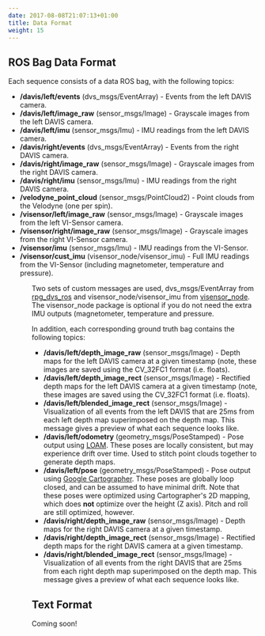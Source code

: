```yaml
---
date: 2017-08-08T21:07:13+01:00
title: Data Format
weight: 15
---
```

## ROS Bag Data Format
Each sequence consists of a data ROS bag, with the following topics:
<ul>
<li><b>/davis/left/events</b> (dvs_msgs/EventArray) - Events from the left DAVIS camera.</li>
<li><b>/davis/left/image_raw</b> (sensor_msgs/Image) - Grayscale images from the left DAVIS camera.</li>
<li><b>/davis/left/imu</b> (sensor_msgs/Imu) - IMU readings from the left DAVIS camera.</li>
<li><b>/davis/right/events</b> (dvs_msgs/EventArray) - Events from the right DAVIS camera.</li>
<li><b>/davis/right/image_raw</b> (sensor_msgs/Image) - Grayscale images from the right DAVIS camera.</li>
<li><b>/davis/right/imu</b> (sensor_msgs/Imu) - IMU readings from the right DAVIS camera.</li>
<li><b>/velodyne_point_cloud</b> (sensor_msgs/PointCloud2) - Point clouds from the Velodyne (one per spin).</li>
<li><b>/visensor/left/image_raw</b> (sensor_msgs/Image) - Grayscale images from the left VI-Sensor camera.</li>
<li><b>/visensor/right/image_raw</b> (sensor_msgs/Image) - Grayscale images from the right VI-Sensor camera.</li>
<li><b>/visensor/imu</b> (sensor_msgs/Imu) - IMU readings from the VI-Sensor.</li>
<li><b>/visensor/cust_imu</b> (visensor_node/visensor_imu) - Full IMU readings from the VI-Sensor (including magnetometer, temperature and pressure).</li>
<ul>

Two sets of custom messages are used, dvs_msgs/EventArray from <a href="https://github.com/uzh-rpg/rpg_dvs_ros">rpg_dvs_ros</a> and visensor_node/visensor_imu from <a href="https://github.com/ethz-asl/visensor_node">visensor_node</a>. The visensor_node package is optional if you do not need the extra IMU outputs (magnetometer, temperature and pressure.

In addition, each corresponding ground truth bag contains the following topics:
<ul>
<li><b>/davis/left/depth_image_raw</b> (sensor_msgs/Image) - Depth maps for the left DAVIS camera at a given timestamp (note, these images are saved using the CV_32FC1 format (i.e. floats).</li>
<li><b>/davis/left/depth_image_rect</b> (sensor_msgs/Image) - Rectified depth maps for the left DAVIS camera at a given timestamp (note, these images are saved using the CV_32FC1 format (i.e. floats).</li>
<li><b>/davis/left/blended_image_rect</b> (sensor_msgs/Image) - Visualization of all events from the left DAVIS that are 25ms from each left depth map superimposed on the depth map. This message gives a preview of what each sequence looks like.</li>
<li><b>/davis/left/odometry</b> (geometry_msgs/PoseStamped) - Pose output using <a href="https://www.ri.cmu.edu/publications/loam-lidar-odometry-and-mapping-in-real-time/">LOAM</a>. These poses are locally consistent, but may experience drift over time. Used to stitch point clouds together to generate depth maps.</li>
<li><b>/davis/left/pose</b> (geometry_msgs/PoseStamped) - Pose output using <a href="https://google-cartographer-ros.readthedocs.io/en/latest/">Google Cartographer</a>. These poses are globally loop closed, and can be assumed to have minimal drift. Note that these poses were optimized using Cartographer's 2D mapping, which does <b>not</b> optimize over the height (Z axis). Pitch and roll are still optimized, however.</li>
<li><b>/davis/right/depth_image_raw</b> (sensor_msgs/Image) - Depth maps for the right DAVIS camera at a given timestamp.</li>
<li><b>/davis/right/depth_image_rect</b> (sensor_msgs/Image) - Rectified depth maps for the right DAVIS camera at a given timestamp.</li>
<li><b>/davis/right/blended_image_rect</b> (sensor_msgs/Image) - Visualization of all events from the right DAVIS that are 25ms from each right depth map superimposed on the depth map. This message gives a preview of what each sequence looks like.</li>
</ul>

## Text Format

Coming soon!